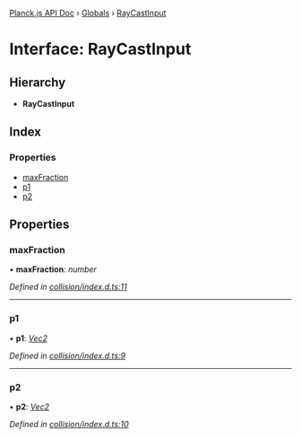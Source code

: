 [Planck.js API Doc](../README.md) › [Globals](../globals.md) › [RayCastInput](raycastinput.md)

# Interface: RayCastInput

## Hierarchy

* **RayCastInput**

## Index

### Properties

* [maxFraction](raycastinput.md#maxfraction)
* [p1](raycastinput.md#p1)
* [p2](raycastinput.md#p2)

## Properties

###  maxFraction

• **maxFraction**: *number*

*Defined in [collision/index.d.ts:11](https://github.com/shakiba/planck.js/blob/038d425/lib/collision/index.d.ts#L11)*

___

###  p1

• **p1**: *[Vec2](../classes/vec2.md)*

*Defined in [collision/index.d.ts:9](https://github.com/shakiba/planck.js/blob/038d425/lib/collision/index.d.ts#L9)*

___

###  p2

• **p2**: *[Vec2](../classes/vec2.md)*

*Defined in [collision/index.d.ts:10](https://github.com/shakiba/planck.js/blob/038d425/lib/collision/index.d.ts#L10)*
